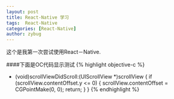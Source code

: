 ```yaml
---
layout: post
title: React-Native 学习
tags:  React-Native
categories: [React-Native]
author: zybug
---
```



这个是我第一次尝试使用React－Native.

####下面是OC代码显示测试
{% highlight objective-c %} 
- (void)scrollViewDidScroll:(UIScrollView *)scrollView {
    if (scrollView.contentOffset.y <= 0) {
        scrollView.contentOffset = CGPointMake(0, 0);
        return;
    }
}
{% endhighlight %}
